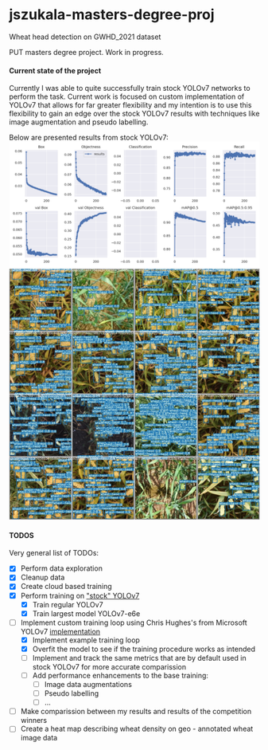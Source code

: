# jszukala-masters-degree-proj
Wheat head detection on GWHD_2021 dataset

PUT masters degree project. Work in progress.

#### Current state of the project
Currently I was able to quite successfully train stock YOLOv7 networks to perform the task. Current work is focused on custom implementation of YOLOv7 that allows for far greater flexibility and my intention is to use this flexibility to gain an edge over the stock YOLOv7 results with techniques like image augmentation and pseudo labelling.

Below are presented results from stock YOLOv7:
![results_yolov7](img/results_stock_yolov7.png)
![results_yolov7_preds](img/test_batch2_pred_stock_yolov7.jpg)

#### TODOS
Very general list of TODOs:
- [x] Perform data exploration
- [x] Cleanup data
- [x] Create cloud based training
- [x] Perform training on ["stock" YOLOv7](https://github.com/WongKinYiu/yolov7)
    - [x] Train regular YOLOv7
    - [x] Train largest model YOLOv7-e6e
- [ ] Implement custom training loop using Chris Hughes's from Microsoft YOLOv7 [implementation](https://github.com/Chris-hughes10/Yolov7-training)
    - [x] Implement example training loop
    - [x] Overfit the model to see if the training procedure works as intended
    - [ ] Implement and track the same metrics that are by default used in stock YOLOv7 for more accurate comparission
    - [ ] Add performance enhancements to the base training:
        - [ ] Image data augmentations
        - [ ] Pseudo labelling
        - [ ] ...
- [ ] Make comparission between my results and results of the competition winners
- [ ] Create a heat map describing wheat density on geo - annotated wheat image data